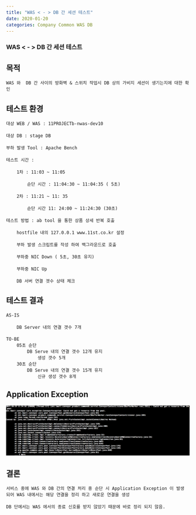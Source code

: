 ```yaml
---
title: "WAS < - > DB 간 세션 테스트"
date: 2020-01-20 
categories: Company Common WAS DB
---
```

### WAS < - > DB 간 세션 테스트

## 목적  
    WAS 와  DB 간 사이의 방화벽 & 스위치 작업시 DB 상의 가비지 세션이 생기는지에 대한 확인
 

## 테스트 환경

    대상 WEB / WAS : 11PROJECTb-nwas-dev10

    대상 DB : stage DB

    부하 발생 Tool : Apache Bench

    테스트 시간 : 

        1차 : 11:03 ~ 11:05

            순단 시간 : 11:04:30 ~ 11:04:35 ( 5초)

        2차 : 11:21 ~ 11: 35

            순단 시간 11: 24:00 ~ 11:24:30 (30초) 

    테스트 방법 : ab tool 을 통한 상품 상세 반복 호출

        hostfile 내의 127.0.0.1 www.11st.co.kr 설정

        부하 발생 스크립트를 작성 하여 백그라운드로 호출

        부하중 NIC Down ( 5초, 30초 유지)

        부하중 NIC Up

        DB 서버 연결 겟수 상태 체크
 

## 테스트 결과
    AS-IS 

        DB Server 내의 연결 갯수 7개

    TO-BE
        05초 순단
            DB Serve 내의 연결 갯수 12개 유지
                생성 갯수 5개
        30초 순단
            DB Serve 내의 연결 갯수 15개 유지
                신규 생성 갯수 8개

## Application Exception<br>

![20171019(DBWAS)](./image/20171019(DBWAS).png)


## 결론

    서비스 중에 WAS 와 DB 간의 연결 처리 중 순단 시 Application Exception 이 발생 되어 WAS 내에서는 해당 연결을 정리 하고 새로운 연결을 생성

    DB 단에서는 WAS 에서의 종료 신호를 받지 않았기 때문에 바로 정리 되지 않음.